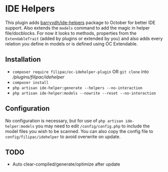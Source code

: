 # IDE Helpers

This plugin adds [barryvdh/ide-helpers](https://github.com/barryvdh/laravel-ide-helper) package to October for better IDE support. Also extends the `models` command to add the magic in helper file/docblocks. For now it looks to methods, properties from the `ExtendableTrait` (added by plugins or extended by you) and also adds every relation you define in models or is defined using OC Extendable.

## Installation

- `composer require filipac/oc-idehelper-plugin` OR `git clone` into _/plugins/filipac/idehelper_
- `composer install`
- `php artisan ide-helper:generate --helpers --no-interaction`
- `php artisan ide-helper:models --nowrite --reset --no-interaction`

## Configuration

No configuration is necessary, but for use of `php artisan ide-helper:models` you may need to edit `/config/config.php` to include the model files you wish to be scanned. You can also copy the config file to `config/filipac/idehelper` to avoid overwrite on update.

## TODO

- Auto clear-compiled/generate/optimize after update
